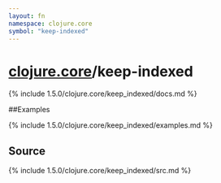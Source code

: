 ```yaml
---
layout: fn
namespace: clojure.core
symbol: "keep-indexed"
---
```


# [clojure.core](../)/keep-indexed

{% include 1.5.0/clojure.core/keep_indexed/docs.md %}

##Examples

{% include 1.5.0/clojure.core/keep_indexed/examples.md %}
## Source
{% include 1.5.0/clojure.core/keep_indexed/src.md %}

